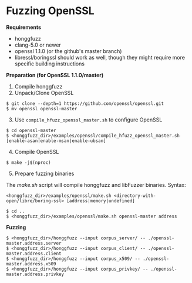 # Fuzzing OpenSSL #

**Requirements**

  * honggfuzz
  * clang-5.0 or newer
  * openssl 1.1.0 (or the github's master branch)
  * libressl/boringssl should work as well, though they might require more specific building instructions

**Preparation (for OpenSSL 1.1.0/master)**

1. Compile honggfuzz
2. Unpack/Clone OpenSSL

```shell
$ git clone --depth=1 https://github.com/openssl/openssl.git
$ mv openssl openssl-master
```

3. Use ```compile_hfuzz_openssl_master.sh``` to configure OpenSSL

```shell
$ cd openssl-master
$ <honggfuzz_dir>/examples/openssl/compile_hfuzz_openssl_master.sh [enable-asan|enable-msan|enable-ubsan]
```

4. Compile OpenSSL

```shell
$ make -j$(nproc)
```

5. Prepare fuzzing binaries

The _make.sh_ script will compile honggfuzz and libFuzzer binaries. Syntax:

```shell
<honggfuzz_dir>/examples/openssl/make.sh <directory-with-open/libre/boring-ssl> [address|memory|undefined]
```

```shell
$ cd ..
$ <honggfuzz_dir>/examples/openssl/make.sh openssl-master address
```

**Fuzzing**

```shell
$ <honggfuzz_dir>/honggfuzz --input corpus_server/ -- ./openssl-master.address.server
$ <honggfuzz_dir>/honggfuzz --input corpus_client/ -- ./openssl-master.address.client
$ <honggfuzz_dir>/honggfuzz --input corpus_x509/ -- ./openssl-master.address.x509
$ <honggfuzz_dir>/honggfuzz --input corpus_privkey/ -- ./openssl-master.address.privkey
```
